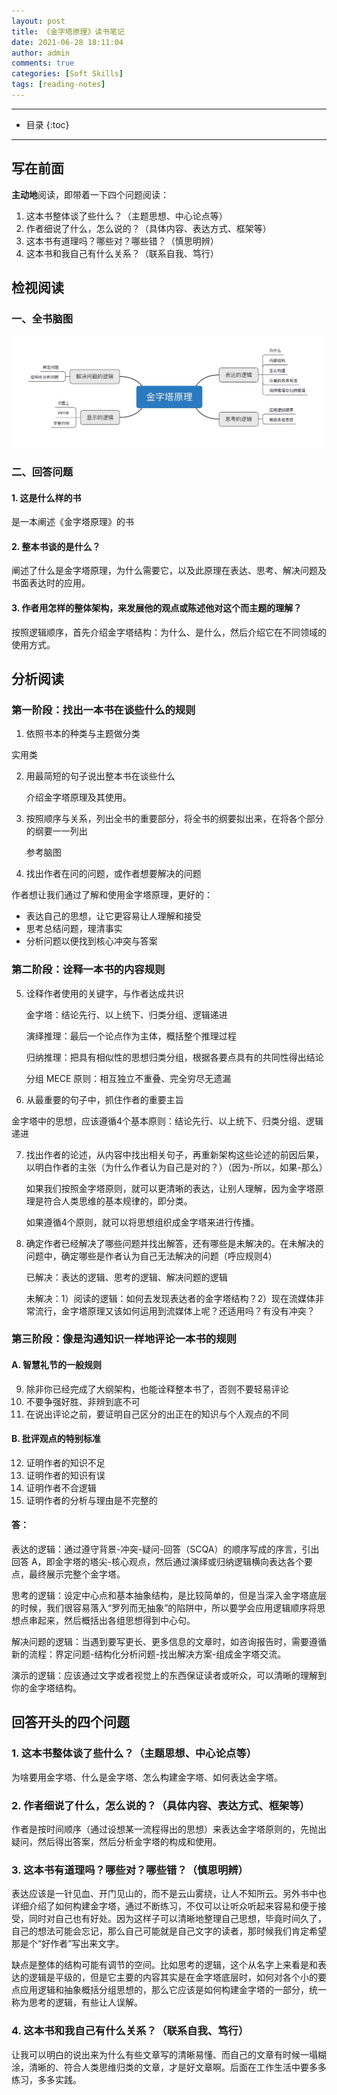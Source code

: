 ```yaml
---
layout: post
title: 《金字塔原理》读书笔记
date: 2021-06-28 18:11:04
author: admin
comments: true
categories: [Soft Skills]
tags: [reading-notes]
---
```



<!-- more -->

---

* 目录
{:toc}
---


## 写在前面

**主动地**阅读，即带着一下四个问题阅读：

1. 这本书整体谈了些什么？（主题思想、中心论点等）
2. 作者细说了什么，怎么说的？（具体内容、表达方式、框架等）
3. 这本书有道理吗？哪些对？哪些错？（慎思明辨）
4. 这本书和我自己有什么关系？（联系自我、笃行）

## 检视阅读

### 一、全书脑图

[![](/images/posts/the-pyramid-principle-toc.jpg)](/images/posts/the-pyramid-principle-toc.jpg) 

### 二、回答问题

#### 1. 这是什么样的书

是一本阐述《金字塔原理》的书

#### 2. 整本书谈的是什么？

阐述了什么是金字塔原理，为什么需要它，以及此原理在表达、思考、解决问题及书面表达时的应用。

#### 3. 作者用怎样的整体架构，来发展他的观点或陈述他对这个而主题的理解？

按照逻辑顺序，首先介绍金字塔结构：为什么、是什么，然后介绍它在不同领域的使用方式。



## 分析阅读

### 第一阶段：找出一本书在谈些什么的规则

1. 依照书本的种类与主题做分类

  实用类

2. 用最简短的句子说出整本书在谈些什么

   介绍金字塔原理及其使用。

3. 按照顺序与关系，列出全书的重要部分，将全书的纲要拟出来，在将各个部分的纲要一一列出

   参考脑图

4. 找出作者在问的问题，或作者想要解决的问题

  作者想让我们通过了解和使用金字塔原理，更好的：
  
  - 表达自己的思想，让它更容易让人理解和接受
  - 思考总结问题，理清事实
  - 分析问题以便找到核心冲突与答案
  
   

### 第二阶段：诠释一本书的内容规则

5. 诠释作者使用的关键字，与作者达成共识

   金字塔：结论先行、以上统下、归类分组、逻辑递进

   演绎推理：最后一个论点作为主体，概括整个推理过程

   归纳推理：把具有相似性的思想归类分组，根据各要点具有的共同性得出结论

   分组 MECE 原则：相互独立不重叠、完全穷尽无遗漏

6. 从最重要的句子中，抓住作者的重要主旨

  金字塔中的思想，应该遵循4个基本原则：结论先行、以上统下、归类分组、逻辑递进

7. 找出作者的论述，从内容中找出相关句子，再重新架构这些论述的前因后果，以明白作者的主张（为什么作者认为自己是对的？）（因为-所以，如果-那么）

   如果我们按照金字塔原则，就可以更清晰的表达，让别人理解，因为金字塔原理是符合人类思维的基本规律的，即分类。

   如果遵循4个原则，就可以将思想组织成金字塔来进行传播。

8. 确定作者已经解决了哪些问题并找出解答，还有哪些是未解决的。在未解决的问题中，确定哪些是作者认为自己无法解决的问题（呼应规则4）

   已解决：表达的逻辑、思考的逻辑、解决问题的逻辑

   未解决：1）阅读的逻辑：如何去发现表达者的金字塔结构？2）现在流媒体非常流行，金字塔原理又该如何运用到流媒体上呢？还适用吗？有没有冲突？

### 第三阶段：像是沟通知识一样地评论一本书的规则

#### A. 智慧礼节的一般规则

9. 除非你已经完成了大纲架构，也能诠释整本书了，否则不要轻易评论
10. 不要争强好胜、非辨到底不可
11. 在说出评论之前，要证明自己区分的出正在的知识与个人观点的不同

#### B. 批评观点的特别标准

12. 证明作者的知识不足
13. 证明作者的知识有误
14. 证明作者不合逻辑
15. 证明作者的分析与理由是不完整的

#### 答：

表达的逻辑：通过遵守背景-冲突-疑问-回答（SCQA）的顺序写成的序言，引出回答 A，即金字塔的塔尖-核心观点，然后通过演绎或归纳逻辑横向表达各个要点，最终展示完整个金字塔。

思考的逻辑：设定中心点和基本抽象结构，是比较简单的，但是当深入金字塔底层的时候，我们很容易落入“罗列而无抽象”的陷阱中，所以要学会应用逻辑顺序将思想点串起来，然后概括出各组思想得到中心句。

解决问题的逻辑：当遇到要写更长、更多信息的文章时，如咨询报告时，需要遵循新的流程：界定问题-结构化分析问题-找出解决方案-组成金字塔交流。 

演示的逻辑：应该通过文字或者视觉上的东西保证读者或听众，可以清晰的理解到你的金字塔结构。



## 回答开头的四个问题

### 1. 这本书整体谈了些什么？（主题思想、中心论点等）

为啥要用金字塔、什么是金字塔、怎么构建金字塔、如何表达金字塔。

### 2. 作者细说了什么，怎么说的？（具体内容、表达方式、框架等）

作者是按时间顺序（通过设想某一流程得出的思想）来表达金字塔原则的，先抛出疑问，然后得出答案，然后分析金字塔的构成和使用。

### 3. 这本书有道理吗？哪些对？哪些错？（慎思明辨）

表达应该是一针见血、开门见山的，而不是云山雾绕，让人不知所云。另外书中也详细介绍了如何构建金字塔，通过不断练习，不仅可以让听众听起来容易和便于接受，同时对自己也有好处。因为这样子可以清晰地整理自己思想，毕竟时间久了，自己的想法可能会忘记，那么自己可能就是自己文字的读者，那时候我们肯定希望那是个“好作者”写出来文字。

缺点是整体的结构可能有调节的空间。比如思考的逻辑，这个从名字上来看是和表达的逻辑是平级的，但是它主要的内容其实是在金字塔底层时，如何对各个小的要点应用逻辑和抽象概括分组思想的，那么它应该是如何构建金字塔的一部分，统一称为思考的逻辑，有些让人误解。

### 4. 这本书和我自己有什么关系？（联系自我、笃行）

让我可以明白的说出来为什么有些文章写的清晰易懂、而自己的文章有时候一塌糊涂，清晰的、符合人类思维归类的文章，才是好文章啊。后面在工作生活中要多多练习，多多实践。

